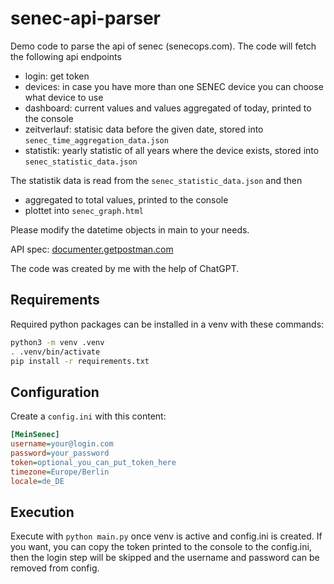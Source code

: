 # senec-api-parser

Demo code to parse the api of senec (senecops.com). The code will fetch the following api endpoints

- login: get token
- devices: in case you have more than one SENEC device you can choose what device to use
- dashboard: current values and values aggregated of today, printed to the console
- zeitverlauf: statisic data before the given date, stored into `senec_time_aggregation_data.json`
- statistik: yearly statistic of all years where the device exists, stored into `senec_statistic_data.json`

The statistik data is read from the `senec_statistic_data.json` and then 

- aggregated to total values, printed to the console
- plottet into `senec_graph.html`

Please modify the datetime objects in main to your needs.

API spec: [documenter.getpostman.com](https://documenter.getpostman.com/view/10329335/UVCB9ihW#50022c18-9f2b-44e5-8ecc-1c7d32c3dcd2)

The code was created by me with the help of ChatGPT.

## Requirements

Required python packages can be installed in a venv with these commands:
```bash
python3 -m venv .venv
. .venv/bin/activate
pip install -r requirements.txt
```

## Configuration

Create a `config.ini` with this content:

```ini
[MeinSenec]
username=your@login.com
password=your_password
token=optional_you_can_put_token_here
timezone=Europe/Berlin
locale=de_DE
```

## Execution

Execute with `python main.py` once venv is active and config.ini is created.
If you want, you can copy the token printed to the console to the config.ini, then the login step will be skipped and the username and password can be removed from config.

